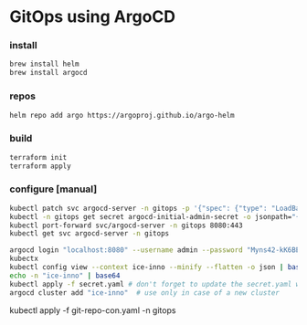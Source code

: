# GitOps using ArgoCD

### install
```sh
brew install helm
brew install argocd
```

### repos
```sh
helm repo add argo https://argoproj.github.io/argo-helm
```

### build
```sh
terraform init
terraform apply
```

### configure [manual]
```sh
kubectl patch svc argocd-server -n gitops -p '{"spec": {"type": "LoadBalancer"}}'
kubectl -n gitops get secret argocd-initial-admin-secret -o jsonpath="{.data.password}" | base64 -d; echo
kubectl port-forward svc/argocd-server -n gitops 8080:443
kubectl get svc argocd-server -n gitops

argocd login "localhost:8080" --username admin --password "Myns42-kK6BEKFmf" --insecure
kubectx
kubectl config view --context ice-inno --minify --flatten -o json | base64 -w 0
echo -n "ice-inno" | base64
kubectl apply -f secret.yaml # don't forget to update the secret.yaml with the base64 output, on fields name and config respectively
argocd cluster add "ice-inno"  # use only in case of a new cluster
```

kubectl apply -f git-repo-con.yaml -n gitops
```
